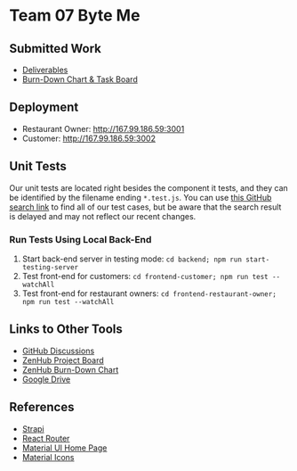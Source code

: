 # Team 07 Byte Me

## Submitted Work
- [Deliverables](./Deliverables)
- [Burn-Down Chart & Task Board](./Burn-Down%20Chart%20%26%20Task%20Board)

## Deployment
- Restaurant Owner: http://167.99.186.59:3001
- Customer: http://167.99.186.59:3002

## Unit Tests
Our unit tests are located right besides the component it tests, and they can be identified by the filename ending `*.test.js`. You can use [this GitHub search link](https://github.com/search?q=repo%3ACSCC01%2Fteam_07-project+filename%3Atest.js&type=Code&ref=advsearch) to find all of our test cases, but be aware that the search result is delayed and may not reflect our recent changes.

### Run Tests Using Local Back-End
1. Start back-end server in testing mode: `cd backend; npm run start-testing-server`
2. Test front-end for customers: `cd frontend-customer; npm run test --watchAll`
3. Test front-end for restaurant owners: `cd frontend-restaurant-owner; npm run test --watchAll`

## Links to Other Tools
- [GitHub Discussions](https://github.com/orgs/CSCC01/teams/team_07)
- [ZenHub Project Board](https://app.zenhub.com/workspaces/team-07-project-5eee6d65ba3415001991daf1/board?repos=266661926)
- [ZenHub Burn-Down Chart](https://app.zenhub.com/workspaces/team-07-project-5eee6d65ba3415001991daf1/reports/burndown?milestoneId=5564557)
- [Google Drive](https://drive.google.com/drive/folders/1tfXjluQZ-lfSA7MviKEsdAbaYbPf0zbP)


## References
- [Strapi](https://strapi.io)
- [React Router](https://reacttraining.com/react-router/web/api/BrowserRouter)
- [Material UI Home Page](https://material-ui.com)
- [Material Icons](https://material-ui.com/components/material-icons/)
